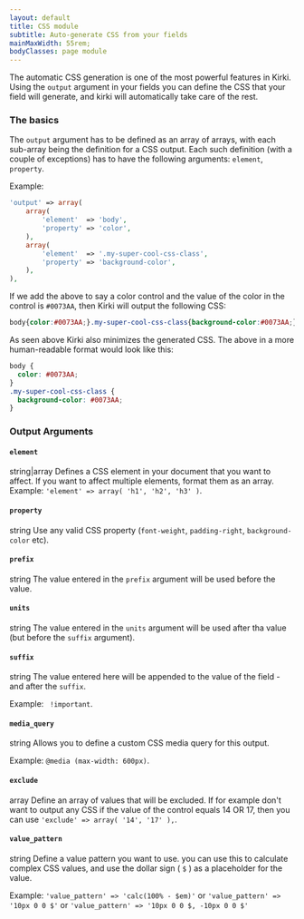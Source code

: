 ```yaml
---
layout: default
title: CSS module
subtitle: Auto-generate CSS from your fields
mainMaxWidth: 55rem;
bodyClasses: page module
---
```


The automatic CSS generation is one of the most powerful features in Kirki. Using the `output` argument in your fields you can define the CSS that your field will generate, and kirki will automatically take care of the rest.

### The basics

The `output` argument has to be defined as an array of arrays, with each sub-array being the definition for a CSS output. Each such definition (with a couple of exceptions) has to have the following arguments: `element`, `property`.

Example:

```php
'output' => array(
	array(
		'element'  => 'body',
		'property' => 'color',
	),
	array(
		'element'  => '.my-super-cool-css-class',
		'property' => 'background-color',
	),
),
```

If we add the above to say a color control and the value of the color in the control is `#0073AA`, then Kirki will output the following CSS:

```css
body{color:#0073AA;}.my-super-cool-css-class{background-color:#0073AA;}
```

As seen above Kirki also minimizes the generated CSS. The above in a more human-readable format would look like this:

```css
body {
  color: #0073AA;
}
.my-super-cool-css-class {
  background-color: #0073AA;
}
```

### Output Arguments

#### `element`

<span class="warning label">string|array</span>
Defines a CSS element in your document that you want to affect. If you want to affect multiple elements, format them as an array. Example: `'element' => array( 'h1', 'h2', 'h3' )`.

#### `property`

<span class="success label">string</span>
Use any valid CSS property (`font-weight`, `padding-right`, `background-color` etc).

#### `prefix`

<span class="success label">string</span>
The value entered in the `prefix` argument will be used before the value.

#### `units`

<span class="success label">string</span>
The value entered in the `units` argument will be used after tha value (but before the `suffix` argument).

#### `suffix`

<span class="success label">string</span>
The value entered here will be appended to the value of the field - and after the `suffix`.

Example: ` !important`.

#### `media_query`

<span class="success label">string</span>
Allows you to define a custom CSS media query for this output.

Example: `@media (max-width: 600px)`.

#### `exclude`
<span class="warning label">array</span>
Define an array of values that will be excluded. If for example don't want to output any CSS if the value of the control equals 14 OR 17, then you can use `'exclude' => array( '14', '17' ),`.

#### `value_pattern`
<span class="success label">string</span>
Define a value pattern you want to use. you can use this to calculate complex CSS values, and use the dollar sign ( `$` ) as a placeholder for the value.

Example: `'value_pattern' => 'calc(100% - $em)'` or `'value_pattern' => '10px 0 0 $'` or `'value_pattern' => '10px 0 0 $, -10px 0 0 $'`
